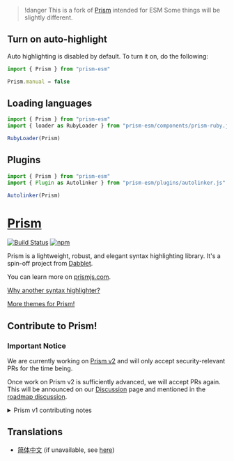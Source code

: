 > !danger
> This is a fork of [Prism](https://prismjs.com) intended for ESM
> Some things will be slightly different.

## Turn on auto-highlight

Auto highlighting is disabled by default. To turn it on, do the following:

```js
import { Prism } from "prism-esm"

Prism.manual = false
```

## Loading languages

```js
import { Prism } from "prism-esm"
import { loader as RubyLoader } from "prism-esm/components/prism-ruby.js"

RubyLoader(Prism)
```

## Plugins

```js
import { Prism } from "prism-esm"
import { Plugin as Autolinker } from "prism-esm/plugins/autolinker.js"

Autolinker(Prism)
```

# [Prism](https://prismjs.com/)

[![Build Status](https://github.com/PrismJS/prism/workflows/CI/badge.svg)](https://github.com/PrismJS/prism/actions)
[![npm](https://img.shields.io/npm/dw/prismjs.svg)](https://www.npmjs.com/package/prismjs)

Prism is a lightweight, robust, and elegant syntax highlighting library. It's a spin-off project from [Dabblet](https://dabblet.com/).

You can learn more on [prismjs.com](https://prismjs.com/).

[Why another syntax highlighter?](https://lea.verou.me/2012/07/introducing-prism-an-awesome-new-syntax-highlighter/#more-1841)

[More themes for Prism!](https://github.com/PrismJS/prism-themes)

## Contribute to Prism!

### **Important Notice**

We are currently working on [Prism v2](https://github.com/PrismJS/prism/discussions/3531) and will only accept security-relevant PRs for the time being.

Once work on Prism v2 is sufficiently advanced, we will accept PRs again. This will be announced on our [Discussion](https://github.com/PrismJS/prism/discussions) page and mentioned in the [roadmap discussion](https://github.com/PrismJS/prism/discussions/3531).

<details>
<summary>Prism v1 contributing notes</summary>

Prism depends on community contributions to expand and cover a wider array of use cases. If you like it, consider giving back by sending a pull request. Here are a few tips:

- Read the [documentation](https://prismjs.com/extending.html). Prism was designed to be extensible.
- Do not edit `prism.js`, it’s just the version of Prism used by the Prism website and is built automatically. Limit your changes to the unminified files in the `components/` folder. `prism.js` and all minified files are generated by our build system (see below).
- Use `npm ci` to install Prism's dependencies. Do not use `npm install` because it will cause non-deterministic builds.
- The build system uses [gulp](https://github.com/gulpjs/gulp) to minify the files and build `prism.js`. With all of Prism's dependencies installed, you just need to run the command `npm run build`.
- Please follow the code conventions used in the files already. For example, I use [tabs for indentation and spaces for alignment](http://lea.verou.me/2012/01/why-tabs-are-clearly-superior/). Opening braces are on the same line, closing braces on their own line regardless of construct. There is a space before the opening brace. etc etc.
- Please try to err towards more smaller PRs rather than a few huge PRs. If a PR includes changes that I want to merge and also changes that I don't, handling it becomes difficult.
- My time is very limited these days, so it might take a long time to review bigger PRs (small ones are usually merged very quickly), especially those modifying the Prism Core. This doesn't mean your PR is rejected.
- If you contribute a new language definition, you will be responsible for handling bug reports about that language definition.
- If you [add a new language definition](https://prismjs.com/extending.html#creating-a-new-language-definition) or plugin, you need to add it to `components.json` as well and rebuild Prism by running `npm run build`, so that it becomes available to the download build page. For new languages, please also add a few [tests](https://prismjs.com/test-suite.html) and an example in the `examples/` folder.
- Go to [prism-themes](https://github.com/PrismJS/prism-themes) if you want to add a new theme.

Thank you so much for contributing!!

### Software requirements

Prism will run on [almost any browser](https://prismjs.com/#features-full) and Node.js version but you need the following software to contribute:

- Node.js >= 10.x
- npm >= 6.x

</details>

## Translations

* [简体中文](https://www.awesomes.cn/repo/PrismJS/prism) (if unavailable, see [here](https://deepmind.t-salon.cc/article/113))